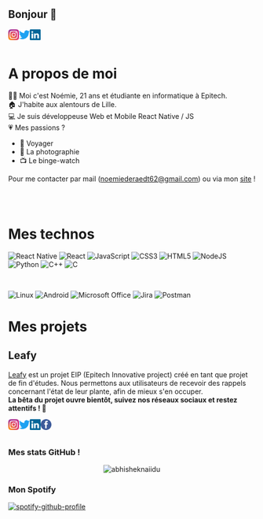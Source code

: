 ## Bonjour 👋

<a href="https://www.instagram.com/noemie.deraedt62">
  <img align="left" alt="Noémie's Instagram" width="22px" src="https://github.com/NoemieDeraedt/NoemieDeraedt/blob/main/instagram-2-1.svg" />
</a>
<a href="https://twitter.com/noemie_deraedt">
  <img align="left" alt="Noémie Deraedt | Twitter" width="22px" src="https://github.com/NoemieDeraedt/NoemieDeraedt/blob/main/twitter-3.svg" />
</a>
<a href="https://www.linkedin.com/in/noemie-deraedt/">
  <img align="left" alt="Noémie's LinkedIn" width="22px" src="https://github.com/NoemieDeraedt/NoemieDeraedt/blob/main/linkedin-icon-2.svg" />
</a>

<br/><br/>

# A propos de moi

👩‍🎓 Moi c'est Noémie, 21 ans et étudiante en informatique à Epitech.<br/>
🏠 J'habite aux alentours de Lille.<br/>
💻 Je suis développeuse Web et Mobile React Native / JS<br/>
💗 Mes passions ?
- 🛫 Voyager<br/>
- 📸 La photographie<br/>
- 📺 Le binge-watch<br/>

Pour me contacter par mail (noemiederaedt62@gmail.com) ou via mon [site](https://noemie-deraedt.fr) !

<br/><br/>

# Mes technos

![React Native](https://img.shields.io/badge/react_native-%2320232a.svg?style=for-the-badge&logo=react&logoColor=%2361DAFB)
![React](https://img.shields.io/badge/react-%2320232a.svg?style=for-the-badge&logo=react&logoColor=%2361DAFB)
![JavaScript](https://img.shields.io/badge/javascript-%23323330.svg?style=for-the-badge&logo=javascript&logoColor=%23F7DF1E)
![CSS3](https://img.shields.io/badge/css3-%231572B6.svg?style=for-the-badge&logo=css3&logoColor=white)
![HTML5](https://img.shields.io/badge/html5-%23E34F26.svg?style=for-the-badge&logo=html5&logoColor=white)
![NodeJS](https://img.shields.io/badge/node.js-6DA55F?style=for-the-badge&logo=node.js&logoColor=white)
![Python](https://img.shields.io/badge/python-3670A0?style=for-the-badge&logo=python&logoColor=ffdd54)
![C++](https://img.shields.io/badge/c++-%2300599C.svg?style=for-the-badge&logo=c%2B%2B&logoColor=white)
![C](https://img.shields.io/badge/c-%2300599C.svg?style=for-the-badge&logo=c&logoColor=white)

<br/>

![Linux](https://img.shields.io/badge/Linux-FCC624?style=for-the-badge&logo=linux&logoColor=black)
![Android](https://img.shields.io/badge/Android-3DDC84?style=for-the-badge&logo=android&logoColor=white)
![Microsoft Office](https://img.shields.io/badge/Microsoft_Office-D83B01?style=for-the-badge&logo=microsoft-office&logoColor=white)
![Jira](https://img.shields.io/badge/jira-%230A0FFF.svg?style=for-the-badge&logo=jira&logoColor=white)
![Postman](https://img.shields.io/badge/Postman-FF6C37?style=for-the-badge&logo=postman&logoColor=white)

# Mes projets

## Leafy

[Leafy](https://leafy-plant.fr) est un projet EIP (Epitech Innovative project) créé en tant que projet de fin d'études.
Nous permettons aux utilisateurs de recevoir des rappels concernant l'état de leur plante, afin de mieux s'en occuper.<br/>
**La bêta du projet ouvre bientôt, suivez nos réseaux sociaux et restez attentifs ! 👀**

<a href="https://www.instagram.com/leafyfrance/">
  <img align="left" alt="Leafy's Instagram" width="22px" src="https://github.com/NoemieDeraedt/NoemieDeraedt/blob/main/instagram-2-1.svg" />
</a>
<a href="https://twitter.com/LeafyFrance">
  <img align="left" alt="Leafy | Twitter" width="22px" src="https://github.com/NoemieDeraedt/NoemieDeraedt/blob/main/twitter-3.svg" />
</a>
<a href="https://www.linkedin.com/company/leafy-plant">
  <img align="left" alt="Noémie's LinkedIn" width="22px" src="https://github.com/NoemieDeraedt/NoemieDeraedt/blob/main/linkedin-icon-2.svg" />
</a>
<a href="https://www.facebook.com/LeafyFrance">
  <img align="left" alt="Leafy's Facebook" width="22px" src="https://github.com/NoemieDeraedt/NoemieDeraedt/blob/main/facebook-3.svg" />
</a>

<br/><br/>

### Mes stats GitHub !
<p align="center"> <img src="https://github-readme-stats.vercel.app/api?username=NoemieDeraedt&show_icons=true&theme=gotham" alt="abhisheknaiidu" />
  
### Mon Spotify

[![spotify-github-profile](https://spotify-github-profile.vercel.app/api/view?uid=5u0oserfyhgbi2fgtg165wcyr&cover_image=false&theme=default&bar_color_cover=true)](https://spotify-github-profile.vercel.app/api/view?uid=5u0oserfyhgbi2fgtg165wcyr&redirect=true)
